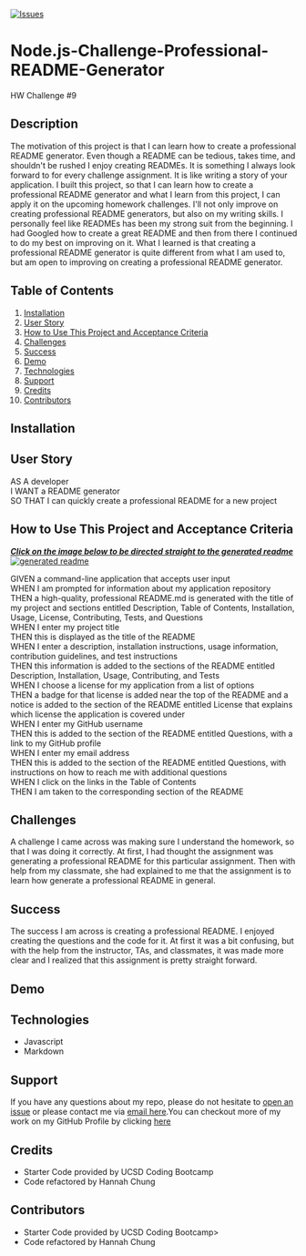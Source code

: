 [![Issues](https://img.shields.io/github/issues/hannybear88/Node.js-Challenge-Professional-README-Generator)](https://github.com/hannybear88/Node.js-Challenge-Professional-README-Generator/issues)


# Node.js-Challenge-Professional-README-Generator
HW Challenge #9

## Description 
The motivation of this project is that I can learn how to create a professional README generator. Even though a README can be tedious, takes time, and shouldn't be rushed I enjoy creating READMEs. It is something I always look forward to for every challenge assignment. It is like writing a story of your application. I built this project, so that I can learn how to create a professional README generator and what I learn from this project, I can apply it on the upcoming homework challenges. I'll not only improve on creating professional README generators, but also on my writing skills. I personally feel like READMEs has been my strong suit from the beginning. I had Googled how to create a great README and then from there I continued to do my best on improving on it. What I learned is that creating a professional README generator is quite different from what I am used to, but am open to improving on creating a professional README generator. 

## Table of Contents
<nav>
    <ol>
        <li><a href="#Installation">Installation</a></li>
        <li><a href="#User-Story">User Story</a></li>
         <li><a href="#How-to-Use-this-Project-and-Acceptance-Criteria">How to Use This Project and Acceptance Criteria</a></li>
          <li><a href="#Challenges">Challenges</a></li>
        <li><a href="#Success">Success</a></li>
         <li><a href="#Demo">Demo</a></li>
         <li><a href="#Technologies">Technologies</a></li>
          <li><a href="#Support">Support</a></li>
        <li><a href="#Credits">Credits</a></li>
        <li><a href="#Contributors">Contributors</a></li>
    </ol>
</nav>

## Installation

<!-- Installation is not required, unless you plan on cloning to refactor the code. Please <a href="mailto:hannahkchung88@gmail.com">email me</a> to make sure this is okay.  -->


## User Story

AS A developer<br>
I WANT a README generator<br>
SO THAT I can quickly create a professional README for a new project<br>


## How to Use This Project and Acceptance Criteria

<u><i><strong>Click on the image below to be directed straight to the generated readme</strong></i></u></a> 
<a href= "https://github.com/hannybear88/Node.js-Challenge-Professional-README-Generator/tree/main/dist"><img src="" alt = "generated readme" /></a>


GIVEN a command-line application that accepts user input<br>
WHEN I am prompted for information about my application repository<br>
THEN a high-quality, professional README.md is generated with the title of my project and sections entitled Description, Table of Contents, Installation, Usage, License, Contributing, Tests, and Questions<br>
WHEN I enter my project title<br>
THEN this is displayed as the title of the README<br>
WHEN I enter a description, installation instructions, usage information, contribution guidelines, and test instructions<br>
THEN this information is added to the sections of the README entitled Description, Installation, Usage, Contributing, and Tests<br>
WHEN I choose a license for my application from a list of options<br>
THEN a badge for that license is added near the top of the README and a notice is added to the section of the README entitled License that explains which license the application is covered under<br>
WHEN I enter my GitHub username<br>
THEN this is added to the section of the README entitled Questions, with a link to my GitHub profile<br>
WHEN I enter my email address<br>
THEN this is added to the section of the README entitled Questions, with instructions on how to reach me with additional questions<br>
WHEN I click on the links in the Table of Contents<br>
THEN I am taken to the corresponding section of the README<br>


## Challenges
A challenge I came across was making sure I understand the homework, so that I was doing it correctly. At first, I had thought the assignment was generating a professional README for this particular assignment. Then with help from my classmate, she had explained to me that the assignment is to learn how generate a professional README in general. 


## Success
The success I am across is creating a professional README. I enjoyed creating the questions and the code for it. At first it was a bit confusing, but with the help from the instructor, TAs, and classmates, it was made more clear and I realized that this assignment is pretty straight forward. 

## Demo
<!--screenshots-->

##  Technologies

<ul>
    <li>Javascript</li>
    <li>Markdown</li>
</ul>

##  Support

If you have any questions about my repo, please do not hesitate to <a href="https://github.com/hannybear88/Node.js-Challenge-Professional-README-Generator/issues">open an issue</a> or please contact me via <a href="mailto:hannahkchung88@gmail.com">email here</a>.You can checkout more of my work on my GitHub Profile by clicking  <a href="https://github.com/hannybear88"> here</a>


##  Credits

<ul>
        <li>Starter Code provided by UCSD Coding Bootcamp</li>
        <li>Code refactored by Hannah Chung</li>
 </ul>

##  Contributors

<ul>
        <li>Starter Code provided by UCSD Coding Bootcamp></li>
        <li>Code refactored by Hannah Chung</li>
 </ul>



